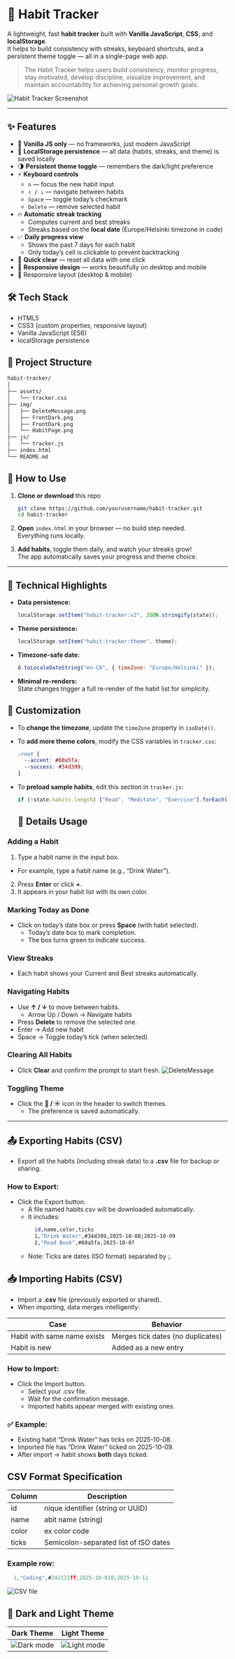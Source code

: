 # 🌿 Habit Tracker

A lightweight, fast **habit tracker** built with **Vanilla JavaScript**, **CSS**, and **localStorage**.  
It helps to build consistency with streaks, keyboard shortcuts, and a persistent theme toggle — all in a single-page web app.

> The Habit Tracker helps users build consistency, monitor progress, stay motivated, develop discipline, visualize improvement, and maintain accountability for achieving personal growth goals.

![Habit Tracker Screenshot](/img/HabitPage.png)

---

## ✨ Features

- 🧱 **Vanilla JS only** — no frameworks, just modern JavaScript  
- 💾 **LocalStorage persistence** — all data (habits, streaks, and theme) is saved locally  
- 🌗 **Persistent theme toggle** — remembers the dark/light preference  
- ⚡ **Keyboard controls**  
  - `n` — focus the new habit input  
  - `↑ / ↓` — navigate between habits  
  - `Space` — toggle today’s checkmark  
  - `Delete` — remove selected habit  
- 🔥 **Automatic streak tracking**
  - Computes current and best streaks  
  - Streaks based on the **local date** (Europe/Helsinki timezone in code)
- ✅ **Daily progress view**
  - Shows the past 7 days for each habit  
  - Only today’s cell is clickable to prevent backtracking
- 🧹 **Quick clear** — reset all data with one click  
- 📱 **Responsive design** — works beautifully on desktop and mobile
- 📅 Responsive layout (desktop & mobile)

## 🛠 Tech Stack
- HTML5
- CSS3 (custom properties, responsive layout)
- Vanilla JavaScript (ES6)
- localStorage persistence

## 📁 Project Structure

```bash
habit-tracker/
│
├── assets/
│   └── tracker.css
├── img/
│   ├── DeleteMessage.png
│   ├── FrontDark.png
│   ├── FrontDark.png
│   └── HabitPage.png
├── js/
│   └── tracker.js
├── index.html
└── README.md
```
## 🚀 How to Use

1. **Clone or download** this repo  
   ```bash
   git clone https://github.com/yourusername/habit-tracker.git
   cd habit-tracker
   ```

2. **Open** `index.html` in your browser — no build step needed.  
   Everything runs locally.

3. **Add habits**, toggle them daily, and watch your streaks grow!  
   The app automatically saves your progress and theme choice.
---

## 🧠 Technical Highlights

- **Data persistence:**  
  ```js
  localStorage.setItem("habit-tracker:v2", JSON.stringify(state));
  ```
- **Theme persistence:**  
  ```js
  localStorage.setItem("habit-tracker:theme", theme);
  ```
- **Timezone-safe date:**  
  ```js
  d.toLocaleDateString("en-CA", { timeZone: "Europe/Helsinki" });
  ```
- **Minimal re-renders:**  
  State changes trigger a full re-render of the habit list for simplicity.

## 🧩 Customization

- To **change the timezone**, update the `timeZone` property in `isoDate()`.
- To **add more theme colors**, modify the CSS variables in `tracker.css`:
  ```css
  :root {
    --accent: #60a5fa;
    --success: #34d399;
  }
  ```
- To **preload sample habits**, edit this section in `tracker.js`:
  ```js
  if (!state.habits.length) ["Read", "Meditate", "Exercise"].forEach(addHabit);
  ```

  ## 🧰 Details Usage

### Adding a Habit
1. Type a habit name in the input box.  
  * For example, type a habit name (e.g., “Drink Water”).
2. Press **Enter** or click **+**.  
3. It appears in your habit list with its own color.

### Marking Today as Done
- Click on today’s date box or press **Space** (with habit selected).
  * Today’s date box to mark completion.
  * The box turns green to indicate success.

### View Streaks
- Each habit shows your Current and Best streaks automatically.

### Navigating Habits
- Use **↑ / ↓** to move between habits.  
  * Arrow Up / Down → Navigate habits
- Press **Delete** to remove the selected one.
- Enter → Add new habit
- Space → Toggle today’s tick (when selected)

### Clearing All Habits
- Click **Clear** and confirm the prompt to start fresh.
![DeleteMessage](/img/DeleteMessage.png)

### Toggling Theme
- Click the **🌙 / ☀️** icon in the header  to switch themes.
  * The preference is saved automatically.

---
## 📤 Exporting Habits (CSV)
- Export all the habits (including streak data) to a **.csv** file for backup or sharing.

### How to Export:
- Click the Export button.
  * A file named habits.csv will be downloaded automatically.
  * It includes:
    ```bash
      id,name,color,ticks
      1,"Drink Water",#34d399,2025-10-08;2025-10-09
      2,"Read Book",#60a5fa,2025-10-07
    ```
  * Note: Ticks are dates (ISO format) separated by ;.

## 📥 Importing Habits (CSV)
- Import a **.csv** file (previously exported or shared).
- When importing, data merges intelligently:

| Case | Behavior |
|-------------|--------------|
| Habit with same name exists | Merges tick dates (no duplicates) |
| Habit is new | Added as a new entry |

### How to Import:
- Click the Import button.
  * Select your .csv file.
  * Wait for the confirmation message.
  * Imported habits appear merged with existing ones.

### ✅ Example:
- Existing habit “Drink Water” has ticks on 2025-10-08.
- Imported file has “Drink Water” ticked on 2025-10-09.
- After import → habit shows **both** days ticked.

##  CSV Format Specification
| Column | Description |
|-------------|--------------|
| id | nique identifier (string or UUID) |
| name | abit name (string) |
| color | ex color code |
| ticks | Semicolon-separated list of ISO dates |

### Example row:
```js
  1,"Coding",#242121ff,2025-10-010;2025-10-11
```
![CSV file](/img/CSV.png)

## 📸 Dark and Light Theme

| Dark Theme | Light Theme |
|-------------|--------------|
| ![Dark mode](/img/FrontDark.png) | ![Light mode](/img/FrontLight.png) |